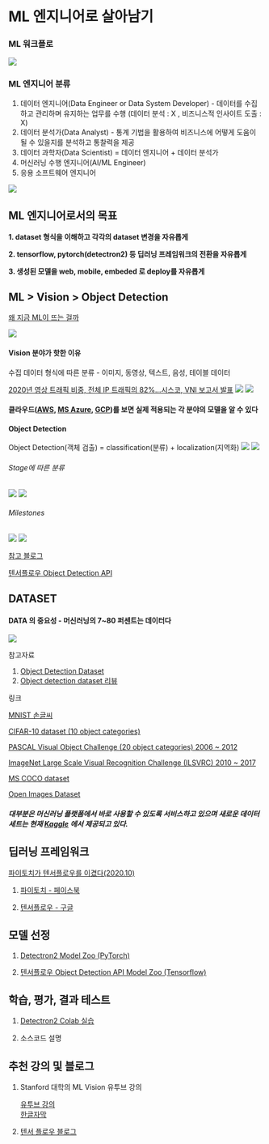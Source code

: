 # ML 엔지니어로 살아남기

### ML 워크플로
![](./images/ml_process_2.png)

### ML 엔지니어 분류
1. 데이터 엔지니어(Data Engineer or Data System Developer) - 데이터를 수집하고 관리하며 유지하는 업무를 수행 (데이터 분석 : X , 비즈니스적 인사이트 도출 : X)
2. 데이터 분석가(Data Analyst) - 통계 기법을 활용하여 비즈니스에 어떻게 도움이 될 수 있을지를 분석하고 통찰력을 제공
3. 데이터 과학자(Data Scientist) = 데이터 엔지니어 + 데이터 분석가
4. 머신러닝 수행 엔지니어(AI/ML Engineer)
5. 응용 소프트웨어 엔지니어

![](./images/ml_process.png)


## ML 엔지니어로서의 목표

**1. dataset 형식을 이해하고 각각의 dataset 변경을 자유롭게**

**2. tensorflow, pytorch(detectron2) 등 딥러닝 프레임워크의 전환을 자유롭게**

**3. 생성된 모델을 web, mobile, embeded 로 deploy를 자유롭게**


## ML > Vision > Object Detection

[왜 지금 ML이 뜨는 걸까](https://tensorflow.blog/%EC%BC%80%EB%9D%BC%EC%8A%A4-%EB%94%A5%EB%9F%AC%EB%8B%9D/1-3-%EC%99%9C-%EB%94%A5%EB%9F%AC%EB%8B%9D%EC%9D%BC%EA%B9%8C-%EC%99%9C-%EC%A7%80%EA%B8%88%EC%9D%BC%EA%B9%8C/)

![](./images/ai_ml_deep.png)

#### Vision 분야가 핫한 이유
수집 데이터 형식에 따른 분류 - 이미지, 동영상, 텍스트, 음성, 테이블 데이터

[2020년 영상 트래픽 비중, 전체 IP 트래픽의 82%…시스코, VNI 보고서 발표](http://www.techsuda.com/archives/12528)
![](./images/80percent_video_traffic.png)
![](./images/Global-Internet-Growth-and-Trends-by-2022.jpg)


#### 클라우드([AWS](https://docs.aws.amazon.com/ko_kr/whitepapers/latest/aws-overview/machine-learning.html), [MS Azure](https://azure.microsoft.com/ko-kr/services/machine-learning/), [GCP](https://cloud.google.com/products/ai))를 보면 실제 적용되는 각 분야의 모델을 알 수 있다

#### Object Detection
Object Detection(객체 검출) = classification(분류) + localization(지역화)
![](images/object_detection.png)
![](images/object_detection_2.png)

###### Stage에 따른 분류
![](images/2stage_detector.png)
![](images/1stage_detector.png)

###### Milestones
![](images/object_detection_milestones.png)
![](images/object_detection_papers.png)

[참고 블로그](https://chacha95.github.io/2020-02-10-Object-Detection1/)

[텐서플로우 Object Detection API](https://github.com/tensorflow/models/tree/master/research/object_detection)



## DATASET
#### DATA 의 중요성 - **머신러닝의 7~80 퍼센트는 데이터다**
![](./images/dataset_for_object_recognition.jpg)

참고자료

1. [Object Detection Dataset](https://seol8118.github.io/object%20detection/od-intro2/#)
2. [Object detection dataset 리뷰](https://chacha95.github.io/2020-02-27-Object-Detection4/)

링크

[MNIST 손글씨](http://yann.lecun.com/exdb/mnist/)

[CIFAR-10 dataset (10 object categories)](https://www.cs.toronto.edu/~kriz/cifar.html)

[PASCAL Visual Object Challenge (20 object categories) 2006 ~ 2012](http://host.robots.ox.ac.uk/pascal/VOC/voc2012/index.html)

[ImageNet Large Scale Visual Recognition Challenge (ILSVRC) 2010 ~ 2017](https://image-net.org/challenges/LSVRC/index.php)

[MS COCO dataset](https://cocodataset.org/#home)

[Open Images Dataset](https://cocodataset.org/#home)


##### 대부분은 머신러닝 플랫폼에서 바로 사용할 수 있도록 서비스하고 있으며 새로운 데이터세트는 현재 [Kaggle](https://www.kaggle.com/) 에서 제공되고 있다.



## 딥러닝 프레임워크
[파이토치가 텐서플로우를 이겼다(2020.10)](http://www.aitimes.com/news/articleView.html?idxno=132756)

1. [파이토치 - 페이스북](https://tutorials.pytorch.kr/)

2. [텐서플로우 - 구글](https://www.tensorflow.org/?hl=ko)



## 모델 선정
1. [Detectron2 Model Zoo (PyTorch)](https://github.com/facebookresearch/detectron2/blob/master/MODEL_ZOO.md)

2. [텐서플로우 Object Detection API Model Zoo (Tensorflow)](https://github.com/tensorflow/models/blob/master/research/object_detection/g3doc/tf2_detection_zoo.md)



## 학습, 평가, 결과 테스트 
1. [Detectron2 Colab 실습](https://colab.research.google.com/drive/16jcaJoc6bCFAQ96jDe2HwtXj7BMD_-m5)

2. 소스코드 설명





## 추천 강의 및 블로그
1. Stanford 대학의 ML Vision 유투브 강의

	[유투브 강의](https://www.youtube.com/playlist?list=PLC1qU-LWwrF64f4QKQT-Vg5Wr4qEE1Zxk)	
	[한글자막](https://github.com/visionNoob/CS231N_17_KOR_SUB)

2. [텐서 플로우 블로그](https://tensorflow.blog/)
